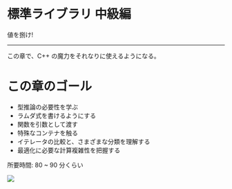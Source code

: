 # 標準ライブラリ 中級編

値を捌け!

---

この章で、C++ の魔力をそれなりに使えるようになる。

# この章のゴール

- 型推論の必要性を学ぶ
- ラムダ式を書けるようにする
- 関数を引数として渡す
- 特殊なコンテナを触る
- イテレータの比較と、さまざまな分類を理解する
- 最適化に必要な計算複雑性を把握する

所要時間: 80 ~ 90 分くらい

<!--shinobi1--><script type="text/javascript" src="//xa.shinobi.jp/ufo/18868180a"></script><noscript><a href="//xa.shinobi.jp/bin/gg?18868180a" target="_blank"><img src="//xa.shinobi.jp/bin/ll?18868180a" border="0"></a><br><span style="font-size:9px"><img style="margin:0;vertical-align:text-bottom;" src="//img.shinobi.jp/tadaima/fj.gif" width="19" height="11"> </span></noscript><!--shinobi2-->
